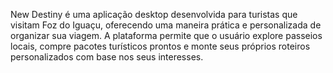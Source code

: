 New Destiny é uma aplicação desktop desenvolvida para turistas que visitam Foz do Iguaçu, oferecendo uma maneira prática e personalizada de organizar sua viagem. A plataforma permite que o usuário explore passeios locais, compre pacotes turísticos prontos e monte seus próprios roteiros personalizados com base nos seus interesses.
